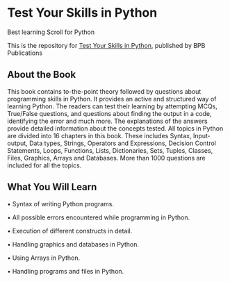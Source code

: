 # Test Your Skills in Python

Best learning Scroll for Python

This is the repository for [Test Your Skills in Python](https://bpbonline.com/products/test-your-skills-in-python-second-edition?_pos=2&_sid=70cd355a5&_ss=r), published by BPB Publications
## About the Book
This book contains to-the-point theory followed by questions about programming skills in Python. It provides an active and structured way of learning Python. The readers can test their learning by attempting MCQs, True/False questions, and questions about finding the output in a code, identifying the error and much more. The explanations of the answers provide detailed information about the concepts tested. All topics in Python are divided into 16 chapters in this book. These includes Syntax, Input-output, Data types, Strings, Operators and Expressions, Decision Control Statements, Loops, Functions, Lists, Dictionaries, Sets, Tuples, Classes, Files, Graphics, Arrays and Databases. More than 1000 questions are included for all the topics.

## What You Will Learn
•	 Syntax of writing Python programs.

•	 All possible errors encountered while programming in Python.

•	 Execution of different constructs in detail.

•	 Handling graphics and databases in Python.

•	 Using Arrays in Python.

•	 Handling programs and files in Python.

